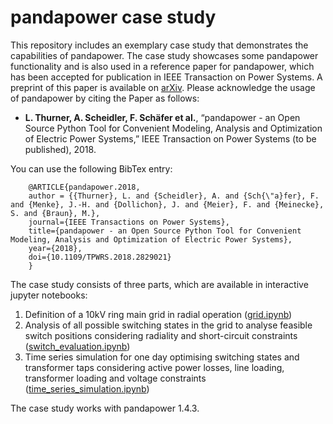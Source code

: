# pandapower case study

This repository includes an exemplary case study that demonstrates the capabilities of pandapower.
The case study showcases some pandapower functionality and is also used in a reference paper for pandapower, which has been accepted for publication in IEEE Transaction on Power Systems. A preprint of this paper is available on [arXiv](https://arxiv.org/abs/1709.06743). Please acknowledge the usage of pandapower by citing the Paper as follows:

- **L. Thurner, A. Scheidler, F. Schäfer et al.**, “pandapower - an Open Source Python Tool for Convenient Modeling, Analysis and Optimization of Electric Power Systems,” IEEE Transaction on Power Systems (to be published), 2018.

You can use the following BibTex entry:

```
	@ARTICLE{pandapower.2018,
	author = {{Thurner}, L. and {Scheidler}, A. and {Sch{\"a}fer}, F. and {Menke}, J.-H. and {Dollichon}, J. and {Meier}, F. and {Meinecke}, S. and {Braun}, M.},
	journal={IEEE Transactions on Power Systems},
	title={pandapower - an Open Source Python Tool for Convenient Modeling, Analysis and Optimization of Electric Power Systems},
	year={2018},
	doi={10.1109/TPWRS.2018.2829021}
	}
```

The case study consists of three parts, which are available in interactive jupyter notebooks:
1. Definition of a 10kV ring main grid in radial operation ([grid.ipynb](grid.ipynb))
2. Analysis of all possible switching states in the grid to analyse feasible switch positions considering radiality and short-circuit constraints ([switch_evaluation.ipynb](switch_evaluation.ipynb))
3. Time series simulation for one day optimising switching states and transformer taps considering active power losses, line loading, transformer loading and voltage constraints ([time_series_simulation.ipynb](time_series_simulation.ipynb))

The case study works with pandapower 1.4.3.
